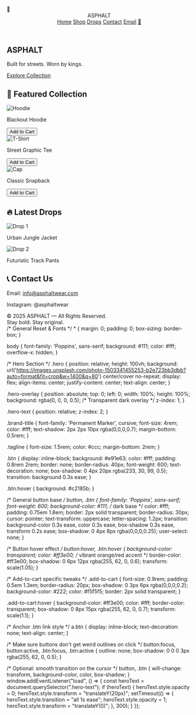 <!DOCTYPE html>
<html lang="en">
<head>
  <meta charset="UTF-8" />
  <meta name="viewport" content="width=device-width, initial-scale=1.0"/>
  <title>ASPHALT | Streetwear Redefined</title>

  <link href="https://fonts.googleapis.com/css2?family=Permanent+Marker&family=Poppins:wght@400;600&display=swap" rel="stylesheet">
  <link rel="stylesheet" href="style.css">

  <script src="https://cdnjs.cloudflare.com/ajax/libs/gsap/3.12.2/gsap.min.js"></script>
  <script src="https://cdnjs.cloudflare.com/ajax/libs/gsap/3.12.2/ScrollTrigger.min.js"></script>
</head>
<body>

  <div class="theme-toggle" onclick="toggleTheme()">
    <span id="toggle-icon">🌙</span>
  </div>

  <header class="navbar">
    <div class="logo">ASPHALT</div>
    <nav>
      <a href="#hero">Home</a>
      <a href="#shop">Shop</a>
      <a href="#drops">Drops</a>
      <a href="#contact">Contact</a>
      <a href="mailto:info@asphaltwear.com">Email</a>
      <a href="#cart" class="cart-btn">🛒</a>
    </nav>
  </header>

  <section id="hero" class="hero">
    <div class="hero-text">
      <h1 class="brand-title">ASPHALT</h1>
      <p class="tagline">Built for streets. Worn by kings.</p>
      <a href="#shop" class="btn">Explore Collection</a>
    </div>
  </section>

  <section id="shop" class="reveal section">
    <h2 class="section-title">🧥 Featured Collection</h2>
    <div class="items">
      <div class="item">
        <img src="images/hoodie.png" alt="Hoodie">
        <p>Blackout Hoodie</p>
        <button class="add-to-cart" data-name="Blackout Hoodie" data-price="45$">Add to Cart</button>
      </div>
      <div class="item">
        <img src="images/tshirt.png" alt="T-Shirt">
        <p>Street Graphic Tee</p>
        <button class="add-to-cart" data-name="Street Graphic Tee" data-price="30$">Add to Cart</button>
      </div>
      <div class="item">
        <img src="images/cap.png" alt="Cap">
        <p>Classic Snapback</p>
        <button class="add-to-cart" data-name="Classic Snapback" data-price="20$">Add to Cart</button>
      </div>
    </div>
  </section>

  <section id="drops" class="reveal section">
    <h2 class="section-title">🔥 Latest Drops</h2>
    <div class="items">
      <div class="item">
        <img src="images/drop1.png" alt="Drop 1">
        <p>Urban Jungle Jacket</p>
      </div>
      <div class="item">
        <img src="images/drop2.png" alt="Drop 2">
        <p>Futuristic Track Pants</p>
      </div>
    </div>
  </section>

  <section id="contact" class="reveal section">
    <h2 class="section-title">📞 Contact Us</h2>
    <p>Email: <a href="mailto:info@asphaltwear.com">info@asphaltwear.com</a></p>
    <p>Instagram: @asphaltwear</p>
  </section>

  <footer class="footer">
    &copy; 2025 ASPHALT — All Rights Reserved.  
    <br>Stay bold. Stay original.
  </footer>

  <script src="script.js"></script>
</body>
</html>
/* General Reset & Fonts */
* {
  margin: 0;
  padding: 0;
  box-sizing: border-box;
}

body {
  font-family: 'Poppins', sans-serif;
  background: #111;
  color: #fff;
  overflow-x: hidden;
}

/* Hero Section */
.hero {
  position: relative;
  height: 100vh;
  background: url('https://images.unsplash.com/photo-1503341455253-b2e723bb3dbb?auto=format&fit=crop&w=1400&q=80') center/cover no-repeat;
  display: flex;
  align-items: center;
  justify-content: center;
  text-align: center;
}

.hero-overlay {
  position: absolute;
  top: 0;
  left: 0;
  width: 100%;
  height: 100%;
  background: rgba(0, 0, 0, 0.5); /* Transparent dark overlay */
  z-index: 1;
}

.hero-text {
  position: relative;
  z-index: 2;
}

.brand-title {
  font-family: 'Permanent Marker', cursive;
  font-size: 4rem;
  color: #fff;
  text-shadow: 2px 2px 10px rgba(0,0,0,0.7);
  margin-bottom: 0.5rem;
}

.tagline {
  font-size: 1.5rem;
  color: #ccc;
  margin-bottom: 2rem;
}

.btn {
  display: inline-block;
  background: #e91e63;
  color: #fff;
  padding: 0.8rem 2rem;
  border: none;
  border-radius: 40px;
  font-weight: 600;
  text-decoration: none;
  box-shadow: 0 4px 20px rgba(233, 30, 99, 0.5);
  transition: background 0.3s ease;
}

.btn:hover {
  background: #c2185b;
}

/* General button base */
button,
.btn {
  font-family: 'Poppins', sans-serif;
  font-weight: 600;
  background-color: #111;         /* dark base */
  color: #fff;
  padding: 0.75em 1.8em;
  border: 2px solid transparent;
  border-radius: 30px;
  cursor: pointer;
  text-transform: uppercase;
  letter-spacing: 1.2px;
  transition: 
    background-color 0.3s ease, 
    color 0.3s ease, 
    box-shadow 0.3s ease,
    transform 0.2s ease;
  box-shadow: 0 4px 8px rgba(0,0,0,0.25);
  user-select: none;
}

/* Button hover effect */
button:hover,
.btn:hover {
  background-color: transparent;
  color: #ff3e00;  /* vibrant orange/red accent */
  border-color: #ff3e00;
  box-shadow: 0 6px 12px rgba(255, 62, 0, 0.6);
  transform: scale(1.05);
}

/* Add-to-cart specific tweaks */
.add-to-cart {
  font-size: 0.9rem;
  padding: 0.5em 1.3em;
  border-radius: 20px;
  box-shadow: 0 3px 6px rgba(0,0,0,0.2);
  background-color: #222;
  color: #f5f5f5;
  border: 2px solid transparent;
}

.add-to-cart:hover {
  background-color: #ff3e00;
  color: #fff;
  border-color: transparent;
  box-shadow: 0 8px 15px rgba(255, 62, 0, 0.7);
  transform: scale(1.1);
}

/* Anchor .btn link style */
a.btn {
  display: inline-block;
  text-decoration: none;
  text-align: center;
}

/* Make sure buttons don't get weird outlines on click */
button:focus,
button:active,
.btn:focus,
.btn:active {
  outline: none;
  box-shadow: 0 0 0 3px rgba(255, 62, 0, 0.5);
}

/* Optional: smooth transition on the cursor */
button,
.btn {
  will-change: transform, background-color, color, box-shadow;
}
window.addEventListener("load", () => {
  const heroText = document.querySelector(".hero-text");
  if (heroText) {
    heroText.style.opacity = 0;
    heroText.style.transform = "translateY(20px)";
    setTimeout(() => {
      heroText.style.transition = "all 1s ease";
      heroText.style.opacity = 1;
      heroText.style.transform = "translateY(0)";
    }, 300);
  }
});

